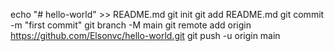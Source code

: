 echo "# hello-world" >> README.md
git init
git add README.md
git commit -m "first commit"
git branch -M main
git remote add origin https://github.com/Elsonvc/hello-world.git
git push -u origin main
